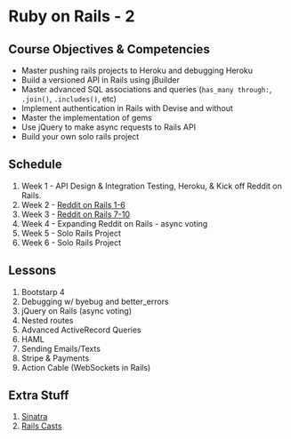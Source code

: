 # Ruby on Rails - 2

## Course Objectives & Competencies
* Master pushing rails projects to Heroku and debugging Heroku
* Build a versioned API in Rails using jBuilder
* Master advanced SQL associations and queries (`has_many through:`, `.join()`, `.includes()`, etc)
* Implement authentication in Rails with Devise and without
* Master the implementation of gems
* Use jQuery to make async requests to Rails API
* Build your own solo rails project

## Schedule

1. Week 1 - API Design & Integration Testing, Heroku, & Kick off Reddit on Rails.
1. Week 2 - [Reddit on Rails 1-6](https://www.makeschool.com/tutorials/clone-reddit-using-rails/building-reddit)
1. Week 3 - [Reddit on Rails 7-10](https://www.makeschool.com/tutorials/clone-reddit-using-rails/building-reddit)
1. Week 4 - Expanding Reddit on Rails - async voting
1. Week 5 - Solo Rails Project
1. Week 6 - Solo Rails Project


## Lessons

1. Bootstarp 4
1. Debugging w/ byebug and better_errors
1. jQuery on Rails (async voting)
1. Nested routes
1. Advanced ActiveRecord Queries
1. HAML
1. Sending Emails/Texts
1. Stripe & Payments
1. Action Cable (WebSockets in Rails)

## Extra Stuff

1. [Sinatra](http://www.sinatrarb.com/)
1. [Rails Casts](http://railscasts.com/)

